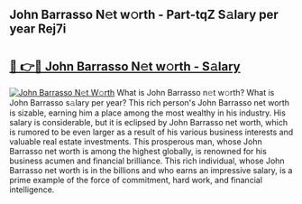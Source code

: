 ## John Barrasso N𝚎t w𝚘rth - Part-tqZ S𝚊lary per year Rej7i

# <h2><a href="http://gc1vwnh.nevu.top/?p=John+Barrasso">🔗 👉🔴 John Barrasso N𝚎t w𝚘rth - S𝚊lary</a></h2>

[![John Barrasso N𝚎t W𝚘rth](https://i.imgur.com/Oavwk0R.jpeg)](http://gc1vwnh.nevu.top/?p=John+Barrasso)
What is John Barrasso n𝚎t w𝚘rth? What is John Barrasso s𝚊lary per year?
This rich person's John Barrasso net worth is sizable, earning him a place among the most wealthy in his industry. His salary is considerable, but it is eclipsed by John Barrasso net worth, which is rumored to be even larger as a result of his various business interests and valuable real estate investments. This prosperous man, whose John Barrasso net worth is among the highest globally, is renowned for his business acumen and financial brilliance. This rich individual, whose John Barrasso net worth is in the billions and who earns an impressive salary, is a prime example of the force of commitment, hard work, and financial intelligence.
